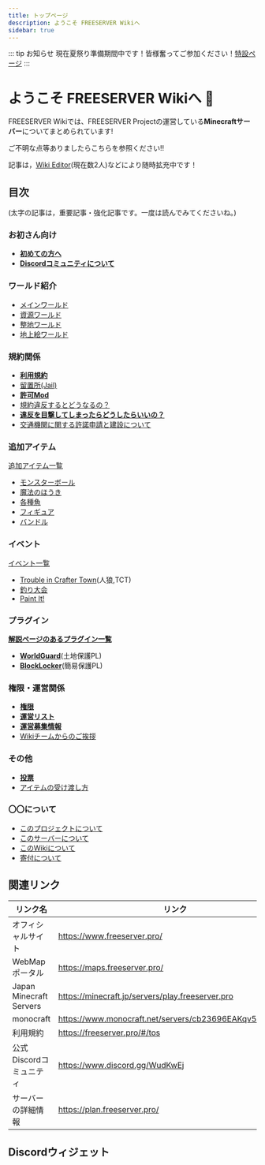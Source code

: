 ```yaml
---
title: トップページ
description: ようこそ FREESERVER Wikiへ
sidebar: true
---
```

::: tip お知らせ
現在夏祭り準備期間中です！皆様奮ってご参加ください！[特設ページ](event/summer_festival)
::: 
# ようこそ FREESERVER Wikiへ :tada:

FREESERVER Wikiでは、FREESERVER Projectの運営している**Minecraftサーバー**についてまとめられています!

ご不明な点等ありましたらこちらを参照ください!!

記事は，[Wiki Editor](http://wiki.freeserver.pro/admins#Wiki%20Editor)(現在数2人)などにより随時拡充中です！
## 目次
(太字の記事は，重要記事・強化記事です。一度は読んでみてくださいね。)
### お初さん向け
- [**初めての方へ**](beginners-guide)
- [**Discordコミュニティについて**](discord)
### ワールド紹介
- [メインワールド](world/main)
- [資源ワールド](world/shigen)
- [整地ワールド](world/seichi)
- [地上絵ワールド](world/art-world)
### 規約関係
- [**利用規約**](terms/)
- [留置所(Jail)](jail)
- [**許可Mod**](allow-mods)
- [規約違反するとどうなるの？](terms/violation)
- [**違反を目撃してしまったらどうしたらいいの？**](terms/violation-look)
- [交通機関に関する許諾申請と建設について](terms/how-to-apply-for-railway-construction)
### 追加アイテム
[追加アイテム一覧](item/)
- [モンスターボール](item/monsterbowl)
- [魔法のほうき](item/broom)
- [各種魚](item/addfish)
- [フィギュア](item/figure)
- [バンドル](item/bundle)
### イベント
[イベント一覧](event/)
- [Trouble in Crafter Town](event/tct)(人狼,TCT)
- [釣り大会](event/fishcontest)
- [Paint It!](event/paint-it)
### プラグイン
[**解説ページのあるプラグイン一覧**](plugin/)
- [**WorldGuard**](plugin/worldguard)(土地保護PL)
- [**BlockLocker**](plugin/blocklocker)(簡易保護PL)
### 権限・運営関係
- [**権限**](permissions)
- [**運営リスト**](admins/)
- [**運営募集情報**](recruit-info)
- [Wikiチームからのご挨拶](from-wikiteam)
### その他
- [**投票**](vote)
- [アイテムの受け渡し方](how-to/senditem)
### 〇〇について
- [このプロジェクトについて](about-project)
- [このサーバーについて](about-server)
- [このWikiについて](about-wiki)
- [寄付について](donate)
## 関連リンク
| リンク名 | リンク |
| ---- | ---- |
| オフィシャルサイト | https://www.freeserver.pro/ |
| WebMapポータル | https://maps.freeserver.pro/ |
| Japan Minecraft Servers | https://minecraft.jp/servers/play.freeserver.pro |
| monocraft | https://www.monocraft.net/servers/cb23696EAKqv51cX1L6U |
| 利用規約 | https://freeserver.pro/#/tos |
| 公式Discordコミュニティ | https://www.discord.gg/WudKwEj |
| サーバーの詳細情報 | https://plan.freeserver.pro/ |

## Discordウィジェット
<discord-widget url="https://discord.com/api/guilds/393963617604861952/widget.json"/>
